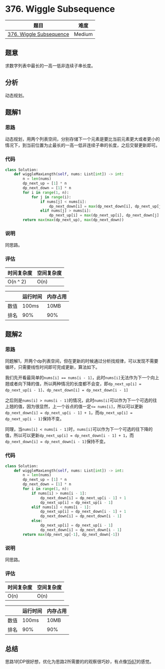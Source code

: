 # 376. Wiggle Subsequence

| 题目 | 难度 |
| ---- | ---- |
| [376. Wiggle Subsequence](https://leetcode.com/problems/remove-element/) | Medium |

## 题意

求数字列表中最长的一高一低非连续子串长度。

## 分析

动态规划。

## 题解1

### 思路

动态规划，用两个列表空间，分别存储下一个元素是要比当前元素更大或者更小的情况下，到当前位置为止最长的一高一低非连续子串的长度，之后交替更新即可。

### 代码

```python
class Solution:
    def wiggleMaxLength(self, nums: List[int]) -> int:
        n = len(nums)
        dp_next_up = [1] * n
        dp_next_down = [1] * n
        for i in range(1, n):
            for j in range(i):
                if nums[j] < nums[i]:
                    dp_next_down[i] = max(dp_next_down[i], dp_next_up[j] + 1)
                elif nums[j] > nums[i]:
                    dp_next_up[i] = max(dp_next_up[i], dp_next_down[j] + 1)
        return max(max(dp_next_up), max(dp_next_down))
```

### 说明

同思路。

### 评估

| 时间复杂度 | 空间复杂度 |
| ---- | ---- |
| O(n ^ 2) | O(n) |

| | 运行时间 | 内存占用 |
| ---- | ---- | ---- |
| 数值 | 100ms | 10MB |
| 排名 | 90% | 90% |

## 题解2

### 思路

同题解1，开两个dp列表空间，但在更新的时候通过分析找规律，可以发现不需要循环，只需要线性时间即可完成更新，算法如下。

我们先开看最简单的`nums[i] == nums[i - 1]`，此时`nums[i]`无法作为下一个向上翘或者向下降的值，所以两种情况的长度都不会变，即`dp_next_up[i] = dp_next_up[i - 1]`、`dp_next_down[i] = dp_next_down[i - 1]`

之后则是`nums[i] > nums[i - 1]`的情况，此时`nums[i]`可以作为下一个可选的往上翘的值，因为很显然，上一个谷点的值一定`<= nums[i]`，所以可以更新`dp_next_down[i] = dp_next_up[i - 1] + 1`，而`dp_next_up[i] = dp_next_up[i - 1]`保持不变。

同理，当`nums[i] < nums[i - 1]`时，`nums[i]`可以作为下一个可选的往下降的值，所以可以更新`dp_next_up[i] = dp_next_down[i - 1] + 1`，而`dp_next_down[i] = dp_next_down[i - 1]`保持不变。

### 代码

```python
class Solution:
    def wiggleMaxLength(self, nums: List[int]) -> int:
        n = len(nums)
        dp_next_up = [1] * n
        dp_next_down = [1] * n
        for i in range(1, n):
            if nums[i] > nums[i - 1]:
                dp_next_down[i] = dp_next_up[i - 1] + 1
                dp_next_up[i] = dp_next_up[i - 1]
            elif nums[i] < nums[i - 1]:
                dp_next_up[i] = dp_next_down[i - 1] + 1
                dp_next_down[i] = dp_next_down[i - 1]
            else:
                dp_next_up[i] = dp_next_up[i - 1]
                dp_next_down[i] = dp_next_down[i - 1]
        return max(dp_next_up[-1], dp_next_down[-1])
```

### 说明

同思路。

### 评估

| 时间复杂度 | 空间复杂度 |
| ---- | ---- |
| O(n) | O(n) |

| | 运行时间 | 内存占用 |
| ---- | ---- | ---- |
| 数值 | 100ms | 10MB |
| 排名 | 90% | 90% |

## 总结

思路1的DP很好想，优化为思路2所需要的的观察很巧妙，有点像[1567](1567.md)的感觉。
